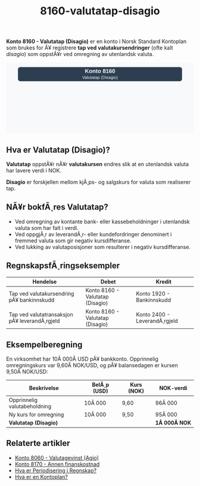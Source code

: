 ﻿---
title: "8160-valutatap-disagio"
meta_title: "8160-valutatap-disagio"
meta_description: '**Konto 8160 - Valutatap (Disagio)** er en konto i Norsk Standard Kontoplan som brukes for Ã¥ registrere **tap ved valutakursendringer** (ofte kalt *disagio*) s...'
slug: 8160-valutatap-disagio
type: blog
layout: pages/single
---

**Konto 8160 - Valutatap (Disagio)** er en konto i Norsk Standard Kontoplan som brukes for Ã¥ registrere **tap ved valutakursendringer** (ofte kalt *disagio*) som oppstÃ¥r ved omregning av utenlandsk valuta.

![Illustrasjon av konto 8160 valutatap (disagio)](8160-valutatap-disagio-image.svg)

## Hva er Valutatap (Disagio)?

**Valutatap** oppstÃ¥r nÃ¥r **valutakursen** endres slik at en utenlandsk valuta har lavere verdi i NOK.

**Disagio** er forskjellen mellom kjÃ¸ps- og salgskurs for valuta som realiserer tap.

## NÃ¥r bokfÃ¸res Valutatap?

* Ved omregning av kontante bank- eller kassebeholdninger i utenlandsk valuta som har falt i verdi.
* Ved oppgjÃ¸r av leverandÃ¸r- eller kundefordringer denominert i fremmed valuta som gir negativ kursdifferanse.
* Ved lukking av valutaposisjoner som resulterer i negativ kursdifferanse.

## RegnskapsfÃ¸ringseksempler

| Hendelse                                         | Debet                            | Kredit                         |
|--------------------------------------------------|----------------------------------|--------------------------------|
| Tap ved valutakursendring pÃ¥ bankinnskudd        | Konto 8160 - Valutatap (Disagio) | Konto 1920 - Bankinnskudd      |
| Tap ved valutatransaksjon pÃ¥ leverandÃ¸rgjeld     | Konto 8160 - Valutatap (Disagio) | Konto 2400 - LeverandÃ¸rgjeld   |

## Eksempelberegning

En virksomhet har 10Â 000Â USD pÃ¥ bankkonto. Opprinnelig omregningskurs var 9,60Â NOK/USD, og pÃ¥ balansedagen er kursen 9,50Â NOK/USD:

| Beskrivelse                              | BelÃ¸p (USD) | Kurs (NOK) | NOK-verdi     |
|------------------------------------------|-------------|------------|---------------|
| Opprinnelig valutabeholdning             | 10Â 000      | 9,60       | 96Â 000        |
| Ny kurs for omregning                    | 10Â 000      | 9,50       | 95Â 000        |
| **Valutatap (Disagio)**                  |             |            | **1Â 000Â NOK** |

## Relaterte artikler

* [Konto 8060 - Valutagevinst (Agio)](/blogs/kontoplan/8060-valutagevinst-agio "Konto 8060 - Valutagevinst (Agio): Guide til valutagevinst i norsk regnskap")
* [Konto 8170 - Annen finanskostnad](/blogs/kontoplan/8170-annen-finanskostnad "Konto 8170 - Annen finanskostnad: Guide til andre finanskostnader")
* [Hva er Periodisering i Regnskap?](/blogs/regnskap/hva-er-periodisering "Hva er Periodisering i Regnskap? Guide til periodisering av kostnader og inntekter")
* [Hva er en Kontoplan?](/blogs/regnskap/hva-er-kontoplan "Hva er en Kontoplan? Komplett Guide til Kontoplaner i Norsk Regnskap")
